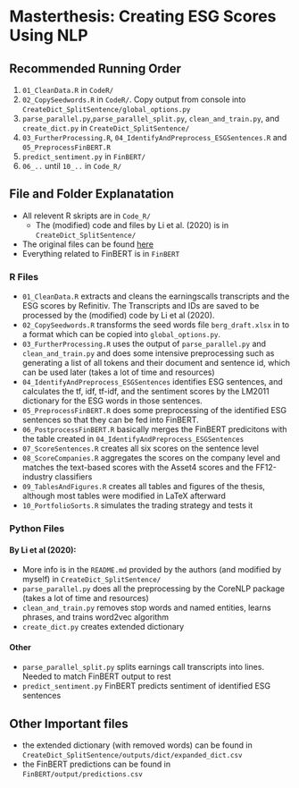# Masterthesis: Creating ESG Scores Using NLP

## Recommended Running Order

1. `01_CleanData.R` in `CodeR/`
2. `02_CopySeedwords.R` in `CodeR/`. Copy output from console into `CreateDict_SplitSentence/global_options.py`
3. `parse_parallel.py`,`parse_parallel_split.py`, `clean_and_train.py`, and `create_dict.py` in `CreateDict_SplitSentence/`
4. `03_FurtherProcessing.R`, `04_IdentifyAndPreprocess_ESGSentences.R` and `05_PreprocessFinBERT.R`
5. `predict_sentiment.py` in `FinBERT/`
6. `06_..` until `10_..` in `Code_R/`

## File and Folder Explanatation
- All relevent R skripts are in `Code_R/`
  - The (modified) code and files by Li et al. (2020) is in `CreateDict_SplitSentence/`
- The original files can be found [here](https://github.com/MS20190155/Measuring-Corporate-Culture-Using-Machine-Learning)
- Everything related to FinBERT is in `FinBERT`

### R Files
- `01_CleanData.R` extracts and cleans the earningscalls transcripts and the ESG scores by Refinitiv. The Transcripts and IDs are saved to be processed by the (modified) code by Li et al (2020).
- `02_CopySeedwords.R` transforms the seed words file `berg_draft.xlsx` in to a format which can be copied into `global_options.py`.
- `03_FurtherProcessing.R` uses the output of `parse_parallel.py` and `clean_and_train.py` and does some intensive preprocessing such as generating a list of all tokens and their document and sentence id, which can be used later (takes a lot of time and resources)
- `04_IdentifyAndPreprocess_ESGSentences` identifies ESG sentences, and calculates the tf, idf, tf-idf, and the sentiment scores by the LM2011 dictionary for the ESG words in those sentences.
- `05_PreprocessFinBERT.R` does some preprocessing of the identified ESG sentences so that they can be fed into FinBERT.
- `06_PostprocessFinBERT.R` basically merges the FinBERT predicitons with the table created in `04_IdentifyAndPreprocess_ESGSentences`
- `07_ScoreSentences.R` creates all six scores on the sentence level
- `08_ScoreCompanies.R` aggregates the scores on the company level and matches the text-based scores with the Asset4 scores and the FF12-industry classifiers
- `09_TablesAndFigures.R` creates all tables and figures of the thesis, although most tables were modified in LaTeX afterward
- `10_PortfolioSorts.R` simulates the trading strategy and tests it

### Python Files

#### By Li et al (2020):
-  More info is in the `README.md` provided by the authors (and modified by myself) in `CreateDict_SplitSentence/`
- `parse_parallel.py` does all the preprocessing by the CoreNLP package (takes a lot of time and resources)
- `clean_and_train.py` removes stop words and named entities, learns phrases, and trains word2vec algorithm
- `create_dict.py` creates extended dictionary

#### Other

- `parse_parallel_split.py` splits earnings call transcripts into lines. Needed to match FinBERT output to rest
- `predict_sentiment.py` FinBERT predicts sentiment of identified ESG sentences

## Other Important files

- the extended dictionary (with removed words) can be found in `CreateDict_SplitSentence/outputs/dict/expanded_dict.csv`
- the FinBERT predictions can be found in `FinBERT/output/predictions.csv`
